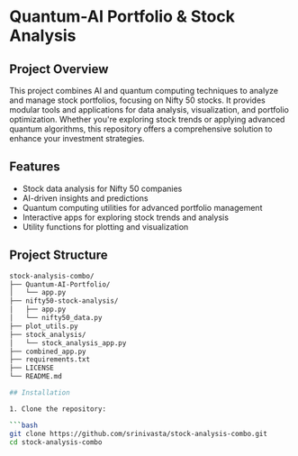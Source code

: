 # Quantum-AI Portfolio & Stock Analysis

## Project Overview

This project combines AI and quantum computing techniques to analyze and manage stock portfolios, focusing on Nifty 50 stocks. It provides modular tools and applications for data analysis, visualization, and portfolio optimization. Whether you're exploring stock trends or applying advanced quantum algorithms, this repository offers a comprehensive solution to enhance your investment strategies.

## Features

- Stock data analysis for Nifty 50 companies
- AI-driven insights and predictions
- Quantum computing utilities for advanced portfolio management
- Interactive apps for exploring stock trends and analysis
- Utility functions for plotting and visualization

## Project Structure

```bash
stock-analysis-combo/
├── Quantum-AI-Portfolio/
│   └── app.py
├── nifty50-stock-analysis/
│   ├── app.py
│   └── nifty50_data.py
├── plot_utils.py
├── stock_analysis/
│   └── stock_analysis_app.py
├── combined_app.py
├── requirements.txt
├── LICENSE
└── README.md

## Installation

1. Clone the repository:

```bash
git clone https://github.com/srinivasta/stock-analysis-combo.git
cd stock-analysis-combo
